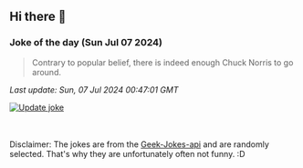 ## Hi there 👋

### Joke of the day (Sun Jul 07 2024)
<!-- joke -->
>Contrary to popular belief, there is indeed enough Chuck Norris to go around.
<!-- /joke -->

*Last update: Sun, 07 Jul 2024 00:47:01 GMT*

[![Update joke](https://github.com/nclskfm/nclskfm/actions/workflows/joke.yml/badge.svg)](https://github.com/nclskfm/nclskfm/actions/workflows/joke.yml)

<br><br>
Disclaimer: The jokes are from the [Geek-Jokes-api](https://github.com/sameerkumar18/geek-joke-api) and are randomly selected. That's why they are unfortunately often not funny. :D
